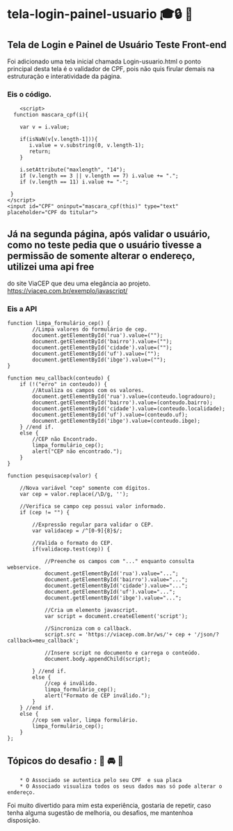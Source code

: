 # tela-login-painel-usuario :mortar_board::lock: :key:

## Tela de Login e Painel de Usuário Teste Front-end
Foi adicionado uma tela inicial chamada Login-usuario.html
o ponto principal desta tela é o validador de CPF, pois não quis firular demais na estruturação e interatividade da página.
### Eis o código.
        <script>
      function mascara_cpf(i){
   
        var v = i.value;
        
        if(isNaN(v[v.length-1])){
           i.value = v.substring(0, v.length-1);
           return;
        }
        
        i.setAttribute("maxlength", "14");
        if (v.length == 3 || v.length == 7) i.value += ".";
        if (v.length == 11) i.value += "-";
     
     }
    </script>
    <input id="CPF" oninput="mascara_cpf(this)" type="text" placeholder="CPF do titular">
    
## Já na segunda página, após validar o usuário, como no teste pedia que o usuário tivesse a permissão de somente alterar o endereço, utilizei uma api free
do site ViaCEP que deu uma elegância ao projeto.
    https://viacep.com.br/exemplo/javascript/
### Eis a API
            
    function limpa_formulário_cep() {
            //Limpa valores do formulário de cep.
            document.getElementById('rua').value=("");
            document.getElementById('bairro').value=("");
            document.getElementById('cidade').value=("");
            document.getElementById('uf').value=("");
            document.getElementById('ibge').value=("");
    }

    function meu_callback(conteudo) {
        if (!("erro" in conteudo)) {
            //Atualiza os campos com os valores.
            document.getElementById('rua').value=(conteudo.logradouro);
            document.getElementById('bairro').value=(conteudo.bairro);
            document.getElementById('cidade').value=(conteudo.localidade);
            document.getElementById('uf').value=(conteudo.uf);
            document.getElementById('ibge').value=(conteudo.ibge);
        } //end if.
        else {
            //CEP não Encontrado.
            limpa_formulário_cep();
            alert("CEP não encontrado.");
        }
    }
        
    function pesquisacep(valor) {

        //Nova variável "cep" somente com dígitos.
        var cep = valor.replace(/\D/g, '');

        //Verifica se campo cep possui valor informado.
        if (cep != "") {

            //Expressão regular para validar o CEP.
            var validacep = /^[0-9]{8}$/;

            //Valida o formato do CEP.
            if(validacep.test(cep)) {

                //Preenche os campos com "..." enquanto consulta webservice.
                document.getElementById('rua').value="...";
                document.getElementById('bairro').value="...";
                document.getElementById('cidade').value="...";
                document.getElementById('uf').value="...";
                document.getElementById('ibge').value="...";

                //Cria um elemento javascript.
                var script = document.createElement('script');

                //Sincroniza com o callback.
                script.src = 'https://viacep.com.br/ws/'+ cep + '/json/?callback=meu_callback';

                //Insere script no documento e carrega o conteúdo.
                document.body.appendChild(script);

            } //end if.
            else {
                //cep é inválido.
                limpa_formulário_cep();
                alert("Formato de CEP inválido.");
            }
        } //end if.
        else {
            //cep sem valor, limpa formulário.
            limpa_formulário_cep();
        }
    };

## Tópicos do desafio : :bookmark: :oncoming_automobile: :card_index:
        * O Associado se autentica pelo seu CPF  e sua placa 
        * O Associado visualiza todos os seus dados mas só pode alterar o endereço.

Foi muito divertido para mim esta experiência, gostaria de repetir, caso tenha alguma sugestão de melhoria, ou desafios, me mantenhoa disposição.    
